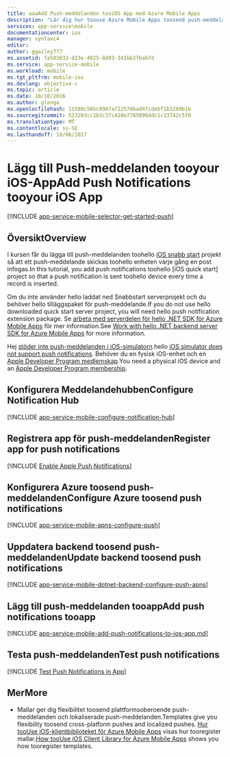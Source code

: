 ```yaml
---
title: aaaAdd Push-meddelanden tooiOS App med Azure Mobile Apps
description: "Lär dig hur toouse Azure Mobile Apps toosend push-meddelanden tooyour iOS-app."
services: app-service\mobile
documentationcenter: ios
manager: syntaxc4
editor: 
author: ggailey777
ms.assetid: fa503833-d23e-4925-8d93-341bb3fbab7d
ms.service: app-service-mobile
ms.workload: mobile
ms.tgt_pltfrm: mobile-ios
ms.devlang: objective-c
ms.topic: article
ms.date: 10/10/2016
ms.author: glenga
ms.openlocfilehash: 11588c56bc8987a71257dbad4fcdebf1b3209b1b
ms.sourcegitcommit: 523283cc1b3c37c428e77850964dc1c33742c5f0
ms.translationtype: MT
ms.contentlocale: sv-SE
ms.lasthandoff: 10/06/2017
---
```

# <a name="add-push-notifications-tooyour-ios-app"></a><span data-ttu-id="c7064-103">Lägg till Push-meddelanden tooyour iOS-App</span><span class="sxs-lookup"><span data-stu-id="c7064-103">Add Push Notifications tooyour iOS App</span></span>
[!INCLUDE [app-service-mobile-selector-get-started-push](../../includes/app-service-mobile-selector-get-started-push.md)]

## <a name="overview"></a><span data-ttu-id="c7064-104">Översikt</span><span class="sxs-lookup"><span data-stu-id="c7064-104">Overview</span></span>
<span data-ttu-id="c7064-105">I kursen får du lägga till push-meddelanden toohello [iOS snabb start] projekt så att ett push-meddelande skickas toohello enheten varje gång en post infogas.</span><span class="sxs-lookup"><span data-stu-id="c7064-105">In this tutorial, you add push notifications toohello [iOS quick start] project so that a push notification is sent toohello device every time a record is inserted.</span></span>

<span data-ttu-id="c7064-106">Om du inte använder hello laddat ned Snabbstart serverprojekt och du behöver hello tilläggspaket för push-meddelande.</span><span class="sxs-lookup"><span data-stu-id="c7064-106">If you do not use hello downloaded quick start server project, you will need hello push notification extension package.</span></span> <span data-ttu-id="c7064-107">Se [arbeta med serverdelen för hello .NET SDK för Azure Mobile Apps](app-service-mobile-dotnet-backend-how-to-use-server-sdk.md) för mer information.</span><span class="sxs-lookup"><span data-stu-id="c7064-107">See [Work with hello .NET backend server SDK for Azure Mobile Apps](app-service-mobile-dotnet-backend-how-to-use-server-sdk.md) for more information.</span></span>

<span data-ttu-id="c7064-108">Hej [stöder inte push-meddelanden i iOS-simulatorn](https://developer.apple.com/library/ios/documentation/IDEs/Conceptual/iOS_Simulator_Guide/TestingontheiOSSimulator.html).</span><span class="sxs-lookup"><span data-stu-id="c7064-108">hello [iOS simulator does not support push notifications](https://developer.apple.com/library/ios/documentation/IDEs/Conceptual/iOS_Simulator_Guide/TestingontheiOSSimulator.html).</span></span> <span data-ttu-id="c7064-109">Behöver du en fysisk iOS-enhet och en [Apple Developer Program medlemskap](https://developer.apple.com/programs/ios/).</span><span class="sxs-lookup"><span data-stu-id="c7064-109">You need a physical iOS device and an [Apple Developer Program membership](https://developer.apple.com/programs/ios/).</span></span>

## <span data-ttu-id="c7064-110"><a name="configure-hub"></a>Konfigurera Meddelandehubben</span><span class="sxs-lookup"><span data-stu-id="c7064-110"><a name="configure-hub"></a>Configure Notification Hub</span></span>
[!INCLUDE [app-service-mobile-configure-notification-hub](../../includes/app-service-mobile-configure-notification-hub.md)]

## <span data-ttu-id="c7064-111"><a id="register"></a>Registrera app för push-meddelanden</span><span class="sxs-lookup"><span data-stu-id="c7064-111"><a id="register"></a>Register app for push notifications</span></span>
[!INCLUDE [Enable Apple Push Notifications](../../includes/enable-apple-push-notifications.md)]

## <a name="configure-azure-toosend-push-notifications"></a><span data-ttu-id="c7064-112">Konfigurera Azure toosend push-meddelanden</span><span class="sxs-lookup"><span data-stu-id="c7064-112">Configure Azure toosend push notifications</span></span>
[!INCLUDE [app-service-mobile-apns-configure-push](../../includes/app-service-mobile-apns-configure-push.md)]

## <span data-ttu-id="c7064-113"><a id="update-server"></a>Uppdatera backend toosend push-meddelanden</span><span class="sxs-lookup"><span data-stu-id="c7064-113"><a id="update-server"></a>Update backend toosend push notifications</span></span>
[!INCLUDE [app-service-mobile-dotnet-backend-configure-push-apns](../../includes/app-service-mobile-dotnet-backend-configure-push-apns.md)]

## <span data-ttu-id="c7064-114"><a id="add-push"></a>Lägg till push-meddelanden tooapp</span><span class="sxs-lookup"><span data-stu-id="c7064-114"><a id="add-push"></a>Add push notifications tooapp</span></span>
[!INCLUDE [app-service-mobile-add-push-notifications-to-ios-app.md](../../includes/app-service-mobile-add-push-notifications-to-ios-app.md)]

## <span data-ttu-id="c7064-115"><a id="test"></a>Testa push-meddelanden</span><span class="sxs-lookup"><span data-stu-id="c7064-115"><a id="test"></a>Test push notifications</span></span>
[!INCLUDE [Test Push Notifications in App](../../includes/test-push-notifications-in-app.md)]

## <span data-ttu-id="c7064-116"><a id="more"></a>Mer</span><span class="sxs-lookup"><span data-stu-id="c7064-116"><a id="more"></a>More</span></span>
* <span data-ttu-id="c7064-117">Mallar ger dig flexibilitet toosend plattformsoberoende push-meddelanden och lokaliserade push-meddelanden.</span><span class="sxs-lookup"><span data-stu-id="c7064-117">Templates give you flexibility toosend cross-platform pushes and localized pushes.</span></span> <span data-ttu-id="c7064-118">[Hur tooUse iOS-klientbiblioteket för Azure Mobile Apps](app-service-mobile-ios-how-to-use-client-library.md#templates) visas hur tooregister mallar.</span><span class="sxs-lookup"><span data-stu-id="c7064-118">[How tooUse iOS Client Library for Azure Mobile Apps](app-service-mobile-ios-how-to-use-client-library.md#templates) shows you how tooregister templates.</span></span>

<!-- Anchors.  -->

<!-- Images. -->

<!-- URLs. -->
[iOS snabb start]: app-service-mobile-ios-get-started.md
